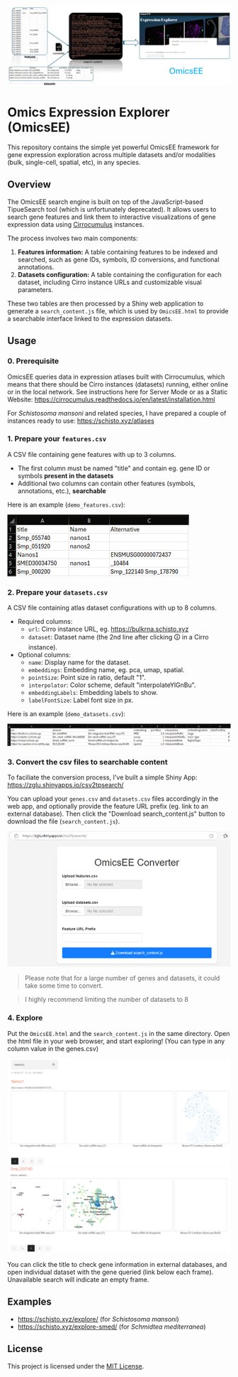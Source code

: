 ![](images/img_OmicsEE_workflow.png "OmicsEE workflow")

# Omics Expression Explorer (OmicsEE)

This repository contains the simple yet powerful OmicsEE framework for gene expression exploration across multiple datasets and/or modalities (bulk, single-cell, spatial, etc), in any species.


## Overview

The OmicsEE search engine is built on top of the JavaScript-based TipueSearch tool (which is unfortunately deprecated). It allows users to search gene features and link them to interactive visualizations of gene expression data using [Cirrocumulus](https://cirrocumulus.readthedocs.io/en/) instances.

The process involves two main components:

1.  **Features information:** A table containing features to be indexed and searched, such as gene IDs, symbols, ID conversions, and functional annotations.
2.  **Datasets configuration:** A table containing the configuration for each dataset, including Cirro instance URLs and customizable visual parameters.

These two tables are then processed by a Shiny web application to generate a `search_content.js` file, which is used by <code>OmicsEE.html</code> to provide a searchable interface linked to the expression datasets.

## Usage

### 0. Prerequisite
OmicsEE queries data in expression atlases built with Cirrocumulus, which means that there should be Cirro instances (datasets) running, either online or in the local network. See instructions here for Server Mode or as a Static Website: https://cirrocumulus.readthedocs.io/en/latest/installation.html

For *Schistosoma mansoni* and related species, I have prepared a couple of instances ready to use: https://schisto.xyz/atlases

### 1. Prepare your `features.csv`
A CSV file containing gene features with up to 3 columns.

* The first column must be named "title" and contain eg. gene ID or symbols **present in the datasets**
* Additional two columns can contain other features (symbols, annotations, etc.), **searchable**
 
 Here is an example (`demo_features.csv`):

![](images/img_demo_features.png "demo_features.csv")

### 2. Prepare your `datasets.csv`
A CSV file containing atlas dataset configurations with up to 8 columns. 

* Required columns:
    * `url`: Cirro instance URL, eg. https://bulkrna.schisto.xyz
    * `dataset`: Dataset name (the 2nd line after clicking 🛈 in a Cirro instance).
* Optional columns:
    * `name`: Display name for the dataset.
    * `embeddings`: Embedding name, eg. pca, umap, spatial.
    * `pointSize`: Point size in ratio, default "1".
    * `interpolator`: Color scheme, default "interpolateYlGnBu".
    * `embeddingLabels`: Embedding labels to show.
    * `labelFontSize`: Label font size in px.
    
Here is an example (`demo_datasets.csv`):

![](images/img_demo_datasets.png "demo_datasets.csv")

### 3. Convert the csv files to searchable content
To faciliate the conversion process, I've built a simple Shiny App: https://zglu.shinyapps.io/csv2tpsearch/

You can upload your `genes.csv` and `datasets.csv` files accordingly in the web app, and optionally provide the feature URL prefix (eg. link to an external database). Then click the "Download search_content.js" button to download the file (`search_content.js`).

![](images/img_converter_app.png "OmicsEE Converter app")

> Please note that for a large number of genes and datasets, it could take some time to convert.

> I highly recommend limiting the number of datasets to 8

### 4. Explore
Put the `OmicsEE.html` and the `search_content.js` in the same directory. Open the html file in your web browser, and start exploring! (You can type in any column value in the genes.csv)

![](images/img_OmicsEE_out1.png "OmicsEE interface 1")
![](images/img_OmicsEE_out2.png "OmicsEE interface 2")

You can click the title to check gene information in external databases, and open individual dataset with the gene queried (link below each frame). Unavailable search will indicate an empty frame. 

## Examples
- https://schisto.xyz/explore/ (for *Schistosoma mansoni*)
- https://schisto.xyz/explore-smed/ (for *Schmidtea mediterranea*)

## License
This project is licensed under the [MIT License](LICENSE).
